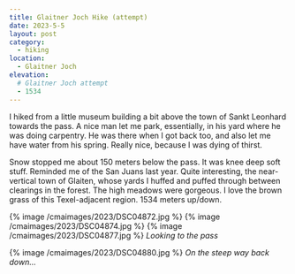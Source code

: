 ```yaml
---
title: Glaitner Joch Hike (attempt)
date: 2023-5-5
layout: post
category:
  - hiking
location:
  - Glaitner Joch
elevation:
  # Glaitner Joch attempt
  - 1534
---
```


I hiked from a little museum building a bit above the town of Sankt Leonhard
towards the pass. A nice man let me park, essentially, in his yard where
he was doing carpentry. He was there when I got back too, and also let me
have water from his spring. Really nice, because I was dying of thirst.

Snow stopped me about 150 meters below the pass. It was knee deep soft
stuff. Reminded me of the San Juans last year. Quite interesting, the near-vertical
town of Glaiten, whose yards I huffed and puffed through between clearings in
the forest. The high meadows were gorgeous. I love the brown grass of
this Texel-adjacent region. 1534 meters up/down.

{% image /cmaimages/2023/DSC04872.jpg %}
{% image /cmaimages/2023/DSC04874.jpg %}
{% image /cmaimages/2023/DSC04877.jpg %}
*Looking to the pass*

{% image /cmaimages/2023/DSC04880.jpg %}
*On the steep way back down...*

